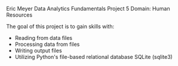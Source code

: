 Eric Meyer
Data Analytics Fundamentals Project 5
Domain: Human Resources

The goal of this project is to gain skills with:
- Reading from data files
- Processing data from files
- Writing output files
- Utilizing Python's file-based relational database SQLite (sqlite3)
